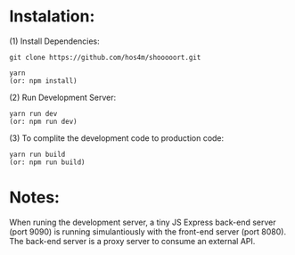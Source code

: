 # Instalation:
(1) Install Dependencies:
```
git clone https://github.com/hos4m/shooooort.git

yarn
(or: npm install)
```

(2) Run Development Server:
```
yarn run dev
(or: npm run dev)
```

(3) To complite the development code to production code:
```
yarn run build
(or: npm run build)
```

# Notes:
When runing the development server, a tiny JS Express back-end server (port 9090) is running simulantiously with the front-end server (port 8080). The back-end server is a proxy server to consume an external API.